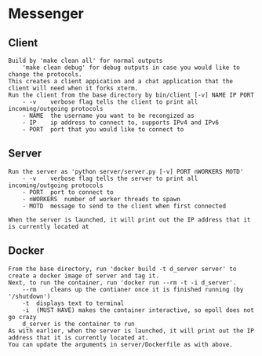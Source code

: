 # Messenger

## Client
	Build by 'make clean all' for normal outputs
		'make clean debug' for debug outputs in case you would like to change the protocols.
	This creates a client appication and a chat application that the client will need when it forks xterm.
	Run the client from the base directory by bin/client [-v] NAME IP PORT
		- -v 	verbose flag tells the client to print all incoming/outgoing protocols
		- NAME 	the username you want to be recongized as
		- IP 	ip address to connect to, supports IPv4 and IPv6
		- PORT	port that you would like to connect to
		
## Server
	Run the server as 'python server/server.py [-v] PORT nWORKERS MOTD'
		- -v	verbose flag tells the server to print all incoming/outgoing protocols
		- PORT	port to connect to
		- nWORKERS	number of worker threads to spawn
		- MOTD	message to send to the client when first connected
	
	When the server is launched, it will print out the IP address that it is currently located at

## Docker
	From the base directory, run 'docker build -t d_server server' to create a docker image of server and tag it.
	Next, to run the container, run 'docker run --rm -t -i d_server'.
		--rm 	cleans up the contianer once it is finished running (by '/shutdown')
		-t 	displays text to terminal
		-i 	(MUST HAVE) makes the container interactive, so epoll does not go crazy
		d_server is the container to run
	As with earlier, when the server is launched, it will print out the IP address that it is currently located at.
	You can update the arguments in server/Dockerfile as with above.
